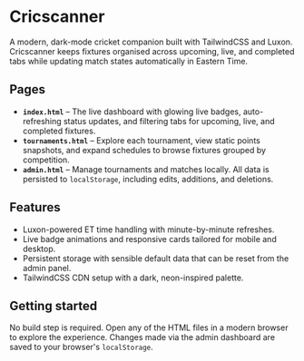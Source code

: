 # Cricscanner

A modern, dark-mode cricket companion built with TailwindCSS and Luxon. Cricscanner keeps fixtures organised across upcoming, live, and completed tabs while updating match states automatically in Eastern Time.

## Pages

- **`index.html`** – The live dashboard with glowing live badges, auto-refreshing status updates, and filtering tabs for upcoming, live, and completed fixtures.
- **`tournaments.html`** – Explore each tournament, view static points snapshots, and expand schedules to browse fixtures grouped by competition.
- **`admin.html`** – Manage tournaments and matches locally. All data is persisted to `localStorage`, including edits, additions, and deletions.

## Features

- Luxon-powered ET time handling with minute-by-minute refreshes.
- Live badge animations and responsive cards tailored for mobile and desktop.
- Persistent storage with sensible default data that can be reset from the admin panel.
- TailwindCSS CDN setup with a dark, neon-inspired palette.

## Getting started

No build step is required. Open any of the HTML files in a modern browser to explore the experience. Changes made via the admin dashboard are saved to your browser's `localStorage`.

